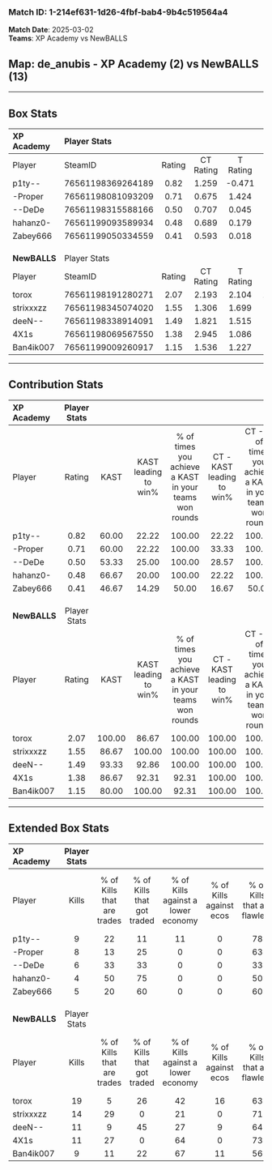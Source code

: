 ### Match ID: 1-214ef631-1d26-4fbf-bab4-9b4c519564a4  
**Match Date**: 2025-03-02  
**Teams**: XP Academy vs NewBALLS  

## **Map**: de_anubis - XP Academy (2) vs NewBALLS (13)  
---  

## Box Stats  

| **XP Academy** | Player Stats      |        |           |          |        |       |       |         |        |      |     |
| :- | :- | :-: | :-: | :-: | :-: | :-: | :-: | :-: | :-: | :-: | :-: |
| Player         | SteamID           | Rating | CT Rating | T Rating |  KAST  |  ADR  | Kills | Assists | Deaths | K/D  | HS% |
| p1ty--         | 76561198369264189 |  0.82  |   1.259   |  -0.471  | 60.00  | 55.9  |   9   |    2    |   11   | 0.82 | 55  |
| -Proper        | 76561198081093209 |  0.71  |   0.675   |  1.424   | 60.00  | 63.3  |   8   |    2    |   13   | 0.62 | 37  |
| --DeDe         | 76561198315588166 |  0.50  |   0.707   |  0.045   | 53.33  | 57.2  |   6   |    3    |   14   | 0.43 | 50  |
| hahanz0-       | 76561199093589934 |  0.48  |   0.689   |  0.179   | 66.67  | 42.4  |   4   |    4    |   13   | 0.31 | 25  |
| Zabey666       | 76561199050334559 |  0.41  |   0.593   |  0.018   | 46.67  | 55.5  |   5   |    0    |   13   | 0.38 | 20  |
|                |                   |        |           |          |        |       |       |         |        |      |     |
|                |                   |        |           |          |        |       |       |         |        |      |     |
|                |                   |        |           |          |        |       |       |         |        |      |     |
| **NewBALLS**   | Player Stats      |        |           |          |        |       |       |         |        |      |     |
| Player         | SteamID           | Rating | CT Rating | T Rating |  KAST  |  ADR  | Kills | Assists | Deaths | K/D  | HS% |
| torox          | 76561198191280271 |  2.07  |   2.193   |  2.104   | 100.00 | 113.9 |  19   |    0    |   5    | 3.80 | 36  |
| strixxxzz      | 76561198345074020 |  1.55  |   1.306   |  1.699   | 86.67  | 77.7  |  14   |    2    |   6    | 2.33 | 64  |
| deeN--         | 76561198338914091 |  1.49  |   1.821   |  1.515   | 93.33  | 98.6  |  11   |    7    |   7    | 1.57 | 45  |
| 4X1s           | 76561198069567550 |  1.38  |   2.945   |  1.086   | 86.67  | 76.1  |  11   |    4    |   6    | 1.83 | 72  |
| Ban4ik007      | 76561199009260917 |  1.15  |   1.536   |  1.227   | 80.00  | 75.1  |   9   |    4    |   8    | 1.13 | 77  |
---  

## Contribution Stats  

| **XP Academy** | Player Stats |        |                      |                                                        |                           |                                                             |                          |                                                            |
| :- | :-: | :-: | :-: | :-: | :-: | :-: | :-: | :-: |
| Player         |    Rating    |  KAST  | KAST leading to win% | % of times you achieve a KAST in your teams won rounds | CT - KAST leading to win% | CT - % of times you achieve a KAST in your teams won rounds | T - KAST leading to win% | T - % of times you achieve a KAST in your teams won rounds |
| p1ty--         |     0.82     | 60.00  |        22.22         |                         100.00                         |           22.22           |                           100.00                            |           0.00           |                            0.00                            |
| -Proper        |     0.71     | 60.00  |        22.22         |                         100.00                         |           33.33           |                           100.00                            |           0.00           |                            0.00                            |
| --DeDe         |     0.50     | 53.33  |        25.00         |                         100.00                         |           28.57           |                           100.00                            |           0.00           |                            0.00                            |
| hahanz0-       |     0.48     | 66.67  |        20.00         |                         100.00                         |           22.22           |                           100.00                            |           0.00           |                            0.00                            |
| Zabey666       |     0.41     | 46.67  |        14.29         |                         50.00                          |           16.67           |                            50.00                            |           0.00           |                            0.00                            |
|                |              |        |                      |                                                        |                           |                                                             |                          |                                                            |
|                |              |        |                      |                                                        |                           |                                                             |                          |                                                            |
|                |              |        |                      |                                                        |                           |                                                             |                          |                                                            |
| **NewBALLS**   | Player Stats |        |                      |                                                        |                           |                                                             |                          |                                                            |
| Player         |    Rating    |  KAST  | KAST leading to win% | % of times you achieve a KAST in your teams won rounds | CT - KAST leading to win% | CT - % of times you achieve a KAST in your teams won rounds | T - KAST leading to win% | T - % of times you achieve a KAST in your teams won rounds |
| torox          |     2.07     | 100.00 |        86.67         |                         100.00                         |          100.00           |                           100.00                            |          83.33           |                           100.00                           |
| strixxxzz      |     1.55     | 86.67  |        100.00        |                         100.00                         |          100.00           |                           100.00                            |          100.00          |                           100.00                           |
| deeN--         |     1.49     | 93.33  |        92.86         |                         100.00                         |          100.00           |                           100.00                            |          90.91           |                           100.00                           |
| 4X1s           |     1.38     | 86.67  |        92.31         |                         92.31                          |          100.00           |                           100.00                            |          90.00           |                           90.00                            |
| Ban4ik007      |     1.15     | 80.00  |        100.00        |                         92.31                          |          100.00           |                           100.00                            |          100.00          |                           90.00                            |
---  

## Extended Box Stats  

| **XP Academy** | Player Stats |                            |                            |                                    |                         |                              |                                 |        |                             |                                     |                          |                               |                            |
| :- | :-: | :-: | :-: | :-: | :-: | :-: | :-: | :-: | :-: | :-: | :-: | :-: | :-: |
| Player         |    Kills     | % of Kills that are trades | % of Kills that got traded | % of Kills against a lower economy | % of Kills against ecos | % of Kills that are flawless | % of Kills that are close duels | Deaths | % of Deaths that get traded | % of Deaths against a lower economy | % of Deaths against ecos | % of Deaths that are flawless | % of Deaths that are close |
| p1ty--         |      9       |             22             |             11             |                 11                 |            0            |              78              |                0                |   11   |             18              |                 18                  |            0             |              91               |             0              |
| -Proper        |      8       |             13             |             25             |                 0                  |            0            |              63              |               13                |   13   |             23              |                  8                  |            0             |              62               |             0              |
| --DeDe         |      6       |             33             |             33             |                 0                  |            0            |              33              |               17                |   14   |             14              |                  7                  |            0             |              64               |             0              |
| hahanz0-       |      4       |             50             |             75             |                 0                  |            0            |              50              |               25                |   13   |             23              |                  8                  |            0             |              62               |             0              |
| Zabey666       |      5       |             20             |             60             |                 0                  |            0            |              60              |                0                |   13   |             15              |                  0                  |            0             |              62               |             15             |
|                |              |                            |                            |                                    |                         |                              |                                 |        |                             |                                     |                          |                               |                            |
|                |              |                            |                            |                                    |                         |                              |                                 |        |                             |                                     |                          |                               |                            |
|                |              |                            |                            |                                    |                         |                              |                                 |        |                             |                                     |                          |                               |                            |
| **NewBALLS**   | Player Stats |                            |                            |                                    |                         |                              |                                 |        |                             |                                     |                          |                               |                            |
| Player         |    Kills     | % of Kills that are trades | % of Kills that got traded | % of Kills against a lower economy | % of Kills against ecos | % of Kills that are flawless | % of Kills that are close duels | Deaths | % of Deaths that get traded | % of Deaths against a lower economy | % of Deaths against ecos | % of Deaths that are flawless | % of Deaths that are close |
| torox          |      19      |             5              |             26             |                 42                 |           16            |              63              |                0                |   5    |             20              |                 20                  |            20            |              80               |             0              |
| strixxxzz      |      14      |             29             |             0              |                 21                 |            0            |              71              |                0                |   6    |             33              |                 17                  |            0             |              33               |             17             |
| deeN--         |      11      |             9              |             45             |                 27                 |            9            |              64              |                9                |   7    |             29              |                 29                  |            0             |              57               |             14             |
| 4X1s           |      11      |             27             |             0              |                 64                 |            0            |              73              |                0                |   6    |             33              |                 17                  |            0             |              67               |             17             |
| Ban4ik007      |      9       |             11             |             22             |                 67                 |           11            |              56              |               11                |   8    |             50              |                 25                  |            0             |              50               |             0              |
